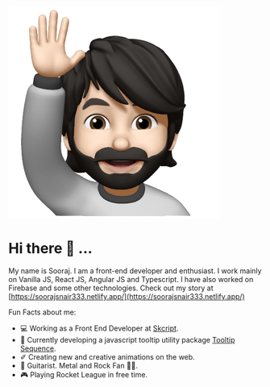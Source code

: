 ![Me](https://github.com/SoorajSNBlaze333/SoorajSNBlaze333/blob/master/Sooraj.png)

# Hi there 👋 ...

My name is Sooraj. I am a front-end developer and enthusiast. I work mainly on Vanilla JS, React JS, Angular JS and Typescript. I have also worked on Firebase and some other technologies. Check out my story at [https://soorajsnair333.netlify.app/](https://soorajsnair333.netlify.app/)

Fun Facts about me:
- 💻 Working as a Front End Developer at [Skcript](https://www.skcript.com/).
- 💬 Currently developing a javascript tooltip utility package [Tooltip Sequence](https://github.com/SoorajSNBlaze333/tooltip-sequence).
- ✐ Creating new and creative animations on the web.
- 🎸 Guitarist. Metal and Rock Fan 🤘🏻.
- 🎮 Playing Rocket League in free time.
